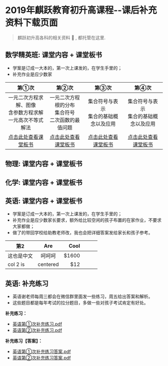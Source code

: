 # 2019年麒跃教育初升高课程--课后补充资料下载页面
> 麒跃初升高各科的相关资料 📝 , 都托管在这里.  


## 数学精英班: 课堂内容 + 课堂板书

  - 学案是订成一大本的，第一次上课发的，在学生手里的；
  - 补充作业是应少数家
  
|                              第①次                             |                          第②次                         |                          第③次                         |                          第④次                         |
|:--------------------------------------------------------------:|:------------------------------------------------------:|:------------------------------------------------------:|:------------------------------------------------------:|
| 一元二次方程求解、图像<br>含参数方程求解<br>一元高次不等式解法 | 一元二次方程根的分布<br>集合符号<br>二次函数的最值问题 |        集合符号与表示<br>集合的基础概念以及应用        |        集合符号与表示<br>集合的基础概念以及应用        |
|      [点击此处查看课堂板书](数学/精英班/数学精英班8.9.pdf)     | [点击此处查看课堂板书](数学/精英班/数学精英班8.10.pdf) | [点击此处查看课堂板书](数学/精英班/数学精英班8.11.pdf) | [点击此处查看课堂板书](数学/精英班/数学精英班8.11.pdf) |




## 物理: 课堂内容 + 课堂板书
## 化学: 课堂内容 + 课堂板书
## 英语: 课堂内容 + 课堂板书







  - 学案是订成一大本的，第一次上课发的，在学生手里的；
  - 补充作业是应少数家长要求，额外给比较空闲的孩子布置的在家作业，不要求大家都做；
  - 做了的带回学校给助教老师改，我也会把详细答案发给家长和孩子参考。


| 第2        |    Are   |  Cool |   |   |   |
|------------|:--------:|------:|---|---|---|
| 这也是中文 |  呵呵呵  | $1600 |   |   |   |
| col 2 is   | centered |   $12 |   |   |   |


   
## 英语: 补充练习
  - 英语谢老师每周三都会在微信群里面发一些练习，周五给出答案和解析。
  - 这些题目都是每年考试的拉分题目，多做一些对孩子考试肯定有好处。

**补充练习：**
   * [英语第①次补充练习.pdf](英语/第一次补充资料【题目】.pdf)
   * [英语第②次补充练习.pdf](英语/第二次补充资料【题目】.pdf)
   
**补充练习【答案】：**
   * [英语第①次补充练习答案.pdf](英语/第一次补充资料【答案】.pdf)
   * [英语第②次补充练习答案.pdf](英语/第二次补充资料【答案】.pdf)
    


